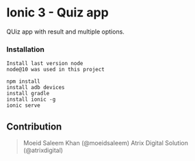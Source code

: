 # Ionic 3 - Quiz app 

QUiz app with result and multiple options. 


### Installation

``` 
Install last version node
node@10 was used in this project

npm install
install adb devices
install gradle
install ionic -g
ionic serve
````


## Contribution 
> Moeid Saleem Khan (@moeidsaleem) 
> Atrix Digital Solution (@atrixdigital)


